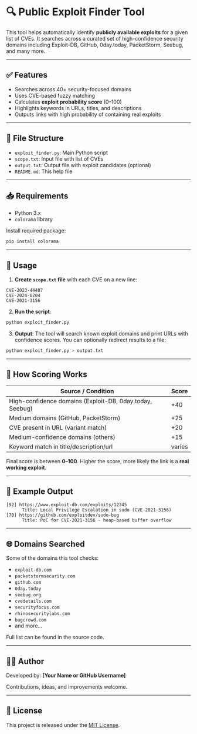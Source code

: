 # 🔍 Public Exploit Finder Tool

This tool helps automatically identify **publicly available exploits** for a given list of CVEs. It searches across a curated set of high-confidence security domains including Exploit-DB, GitHub, 0day.today, PacketStorm, Seebug, and many more.

---

## ✅ Features

- Searches across 40+ security-focused domains
- Uses CVE-based fuzzy matching
- Calculates **exploit probability score** (0–100)
- Highlights keywords in URLs, titles, and descriptions
- Outputs links with high probability of containing real exploits

---

## 📂 File Structure

- `exploit_finder.py`: Main Python script
- `scope.txt`: Input file with list of CVEs
- `output.txt`: Output file with exploit candidates (optional)
- `README.md`: This help file

---

## 📥 Requirements

- Python 3.x
- `colorama` library

Install required package:

```bash
pip install colorama
```

---

## 🧾 Usage

1. **Create `scope.txt` file** with each CVE on a new line:

```
CVE-2023-44487
CVE-2024-0204
CVE-2021-3156
```

2. **Run the script**:

```bash
python exploit_finder.py
```

3. **Output**: The tool will search known exploit domains and print URLs with confidence scores. You can optionally redirect results to a file:

```bash
python exploit_finder.py > output.txt
```

---

## 🧠 How Scoring Works

| Source / Condition                        | Score |
|------------------------------------------|-------|
| High-confidence domains (Exploit-DB, 0day.today, Seebug) | +40  |
| Medium domains (GitHub, PacketStorm)     | +25   |
| CVE present in URL (variant match)       | +20   |
| Medium-confidence domains (others)       | +15   |
| Keyword match in title/description/url   | varies|

Final score is between **0–100**. Higher the score, more likely the link is a **real working exploit**.

---

## 🔐 Example Output

```
[92] https://www.exploit-db.com/exploits/12345
      Title: Local Privilege Escalation in sudo (CVE-2021-3156)
[70] https://github.com/exploitdev/sudo-bug
      Title: PoC for CVE-2021-3156 - heap-based buffer overflow
```

---

## 🌐 Domains Searched

Some of the domains this tool checks:

- `exploit-db.com`
- `packetstormsecurity.com`
- `github.com`
- `0day.today`
- `seebug.org`
- `cvedetails.com`
- `securityfocus.com`
- `rhinosecuritylabs.com`
- `bugcrowd.com`
- and more...

Full list can be found in the source code.

---

## 👨‍💻 Author

Developed by: **[Your Name or GitHub Username]**

Contributions, ideas, and improvements welcome.

---

## 📜 License

This project is released under the [MIT License](https://opensource.org/licenses/MIT).

